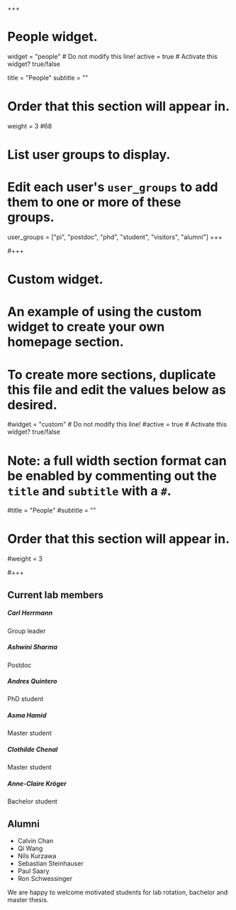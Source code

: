 +++
# People widget.
widget = "people"  # Do not modify this line!
active = true  # Activate this widget? true/false

title = "People"
subtitle = ""

# Order that this section will appear in.
weight = 3 #68

# List user groups to display.
#   Edit each user's `user_groups` to add them to one or more of these groups.
user_groups = ["pi",
               "postdoc",
               "phd",
               "student",
               "visitors",
               "alumni"]
+++


#+++
# Custom widget.
# An example of using the custom widget to create your own homepage section.
# To create more sections, duplicate this file and edit the values below as desired.
#widget = "custom"  # Do not modify this line!
#active = true  # Activate this widget? true/false

# Note: a full width section format can be enabled by commenting out the `title` and `subtitle` with a `#`.
#title = "People"
#subtitle = ""

# Order that this section will appear in.
#weight = 3

#+++



## Current lab members

##### Carl Herrmann

Group leader

##### Ashwini Sharma

Postdoc

##### Andres Quintero

PhD student


##### Asma Hamid

Master student

##### Clothilde Chenal

Master student


##### Anne-Claire Kröger

Bachelor student

## Alumni

* Calvin Chan
* Qi Wang
* Nils Kurzawa
* Sebastian Steinhauser
* Paul Saary
* Ron Schwessinger

We are happy to welcome motivated students for lab rotation, bachelor and master thesis.
